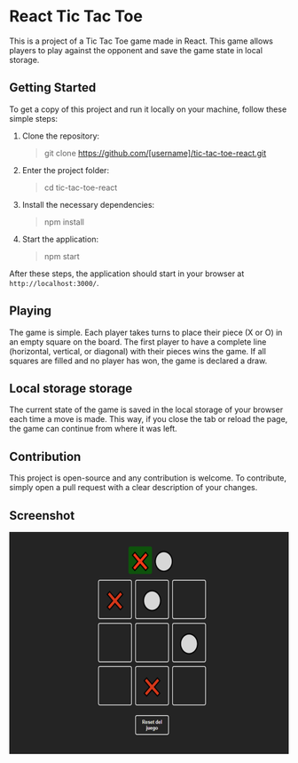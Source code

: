 # React Tic Tac Toe

This is a project of a Tic Tac Toe game made in React. This game allows players to play against the opponent and save the game state in local storage.

## Getting Started

To get a copy of this project and run it locally on your machine, follow these simple steps:

1. Clone the repository:
   > git clone https://github.com/[username]/tic-tac-toe-react.git
2. Enter the project folder:
   > cd tic-tac-toe-react
3. Install the necessary dependencies:
   > npm install
4. Start the application:
   > npm start

After these steps, the application should start in your browser at `http://localhost:3000/`.

## Playing

The game is simple. Each player takes turns to place their piece (X or O) in an empty square on the board. The first player to have a complete line (horizontal, vertical, or diagonal) with their pieces wins the game. If all squares are filled and no player has won, the game is declared a draw.

## Local storage storage

The current state of the game is saved in the local storage of your browser each time a move is made. This way, if you close the tab or reload the page, the game can continue from where it was left.

## Contribution

This project is open-source and any contribution is welcome. To contribute, simply open a pull request with a clear description of your changes.

## Screenshot

<p align="center">
  <img src="./src/img/proj.jpg" width="600" height="400">
</p>
